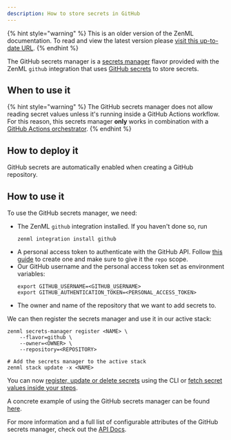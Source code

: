 ```yaml
---
description: How to store secrets in GitHub
---
```


{% hint style="warning" %}
This is an older version of the ZenML documentation. To read and view the latest version please [visit this up-to-date URL](https://docs.zenml.io).
{% endhint %}


The GitHub secrets manager is a [secrets manager](./secrets-managers.md) flavor 
provided with the ZenML `github` integration that uses 
[GitHub secrets](https://docs.github.com/en/actions/security-guides/encrypted-secrets)
to store secrets.

## When to use it

{% hint style="warning" %}
The GitHub secrets manager does not allow reading secret values unless it's 
running inside a GitHub Actions workflow. For this reason, this secrets 
manager **only** works in combination with a [GitHub Actions orchestrator](../orchestrators/github-actions.md).
{% endhint %}

## How to deploy it

GitHub secrets are automatically enabled when creating a GitHub repository.

## How to use it

To use the GitHub secrets manager, we need:
* The ZenML `github` integration installed. If you haven't done so, run 
    ```shell
    zenml integration install github
    ```
* A personal access token to authenticate with the GitHub API. Follow
[this guide](https://docs.github.com/en/authentication/keeping-your-account-and-data-secure/creating-a-personal-access-token)
to create one and make sure to give it the `repo` scope.
* Our GitHub username and the personal access token set as environment variables:
    ```shell
    export GITHUB_USERNAME=<GITHUB_USERNAME>
    export GITHUB_AUTHENTICATION_TOKEN=<PERSONAL_ACCESS_TOKEN>
    ```
* The owner and name of the repository that we want to add secrets to.

We can then register the secrets manager and use it in our active stack:
```shell
zenml secrets-manager register <NAME> \
    --flavor=github \
    --owner=<OWNER> \
    --repository=<REPOSITORY>

# Add the secrets manager to the active stack
zenml stack update -x <NAME>
```

You can now [register, update or delete secrets](./secrets-managers.md#in-the-cli) 
using the CLI or [fetch secret values inside your steps](./secrets-managers.md#in-a-zenml-step).

A concrete example of using the GitHub secrets manager can be found 
[here](https://github.com/zenml-io/zenml/tree/main/examples/github_actions_orchestration).

For more information and a full list of configurable attributes of the GitHub 
secrets manager, check out the [API Docs](https://apidocs.zenml.io/latest/integration_code_docs/integrations-github/#zenml.integrations.github.secrets_managers.github_secrets_manager.GitHubSecretsManager).
